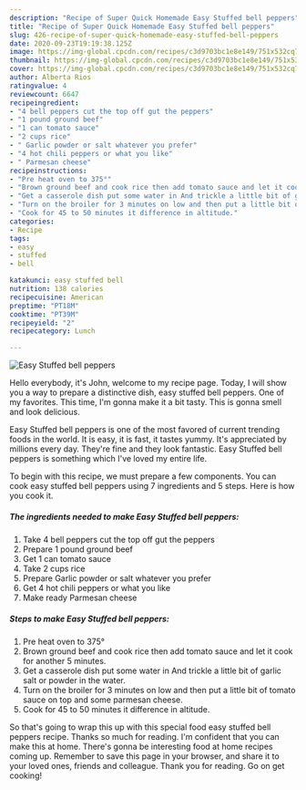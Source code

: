```yaml
---
description: "Recipe of Super Quick Homemade Easy Stuffed bell peppers"
title: "Recipe of Super Quick Homemade Easy Stuffed bell peppers"
slug: 426-recipe-of-super-quick-homemade-easy-stuffed-bell-peppers
date: 2020-09-23T19:19:38.125Z
image: https://img-global.cpcdn.com/recipes/c3d9703bc1e8e149/751x532cq70/easy-stuffed-bell-peppers-recipe-main-photo.jpg
thumbnail: https://img-global.cpcdn.com/recipes/c3d9703bc1e8e149/751x532cq70/easy-stuffed-bell-peppers-recipe-main-photo.jpg
cover: https://img-global.cpcdn.com/recipes/c3d9703bc1e8e149/751x532cq70/easy-stuffed-bell-peppers-recipe-main-photo.jpg
author: Alberta Rios
ratingvalue: 4
reviewcount: 6647
recipeingredient:
- "4 bell peppers cut the top off gut the peppers"
- "1 pound ground beef"
- "1 can tomato sauce"
- "2 cups rice"
- " Garlic powder or salt whatever you prefer"
- "4 hot chili peppers or what you like"
- " Parmesan cheese"
recipeinstructions:
- "Pre heat oven to 375°"
- "Brown ground beef and cook rice then add tomato sauce and let it cook for another 5 minutes."
- "Get a casserole dish put some water in And trickle a little bit of garlic salt or powder in the water."
- "Turn on the broiler for 3 minutes on low and then put a little bit of tomato sauce on top and some parmesan cheese."
- "Cook for 45 to 50 minutes it difference in altitude."
categories:
- Recipe
tags:
- easy
- stuffed
- bell

katakunci: easy stuffed bell 
nutrition: 138 calories
recipecuisine: American
preptime: "PT18M"
cooktime: "PT39M"
recipeyield: "2"
recipecategory: Lunch

---
```



![Easy Stuffed bell peppers](https://img-global.cpcdn.com/recipes/c3d9703bc1e8e149/751x532cq70/easy-stuffed-bell-peppers-recipe-main-photo.jpg)

Hello everybody, it's John, welcome to my recipe page. Today, I will show you a way to prepare a distinctive dish, easy stuffed bell peppers. One of my favorites. This time, I'm gonna make it a bit tasty. This is gonna smell and look delicious.

Easy Stuffed bell peppers is one of the most favored of current trending foods in the world. It is easy, it is fast, it tastes yummy. It's appreciated by millions every day. They're fine and they look fantastic. Easy Stuffed bell peppers is something which I've loved my entire life.




To begin with this recipe, we must prepare a few components. You can cook easy stuffed bell peppers using 7 ingredients and 5 steps. Here is how you cook it.

<!--inarticleads1-->

##### The ingredients needed to make Easy Stuffed bell peppers:

1. Take 4 bell peppers cut the top off gut the peppers
1. Prepare 1 pound ground beef
1. Get 1 can tomato sauce
1. Take 2 cups rice
1. Prepare  Garlic powder or salt whatever you prefer
1. Get 4 hot chili peppers or what you like
1. Make ready  Parmesan cheese




<!--inarticleads2-->

##### Steps to make Easy Stuffed bell peppers:

1. Pre heat oven to 375°
1. Brown ground beef and cook rice then add tomato sauce and let it cook for another 5 minutes.
1. Get a casserole dish put some water in And trickle a little bit of garlic salt or powder in the water.
1. Turn on the broiler for 3 minutes on low and then put a little bit of tomato sauce on top and some parmesan cheese.
1. Cook for 45 to 50 minutes it difference in altitude.




So that's going to wrap this up with this special food easy stuffed bell peppers recipe. Thanks so much for reading. I'm confident that you can make this at home. There's gonna be interesting food at home recipes coming up. Remember to save this page in your browser, and share it to your loved ones, friends and colleague. Thank you for reading. Go on get cooking!
